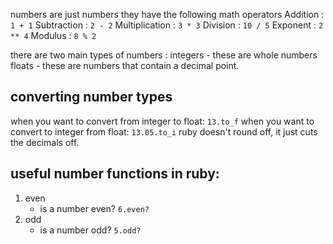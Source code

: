numbers are just numbers
they have the following math operators
 Addition : `1 + 1`
 Subtraction : `2 - 2`
 Multiplication : `3 * 3`
 Division : `10 / 5`
 Exponent : `2 ** 4`
 Modulus : `8 % 2`

there are two main types of numbers :
    integers - these are whole numbers
    floats -    these are numbers that contain a decimal point.
## converting number types
when you want to convert from integer to float:
    `13.to_f`
when you want to convert to integer from float:
    `13.05.to_i`
ruby doesn't round off, it just cuts the decimals off.

## useful number functions in ruby:
1. even
    - is a number even? `6.even?`
2. odd
    - is a number odd? `5.odd?`
